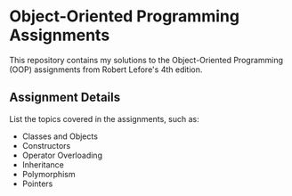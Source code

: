 # Object-Oriented Programming Assignments

This repository contains my solutions to the Object-Oriented Programming (OOP) assignments from Robert Lefore's 4th edition.

## Assignment Details

List the topics covered in the assignments, such as:
- Classes and Objects
- Constructors
- Operator Overloading
- Inheritance
- Polymorphism
- Pointers